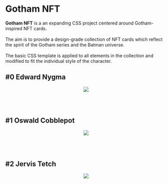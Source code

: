 # Gotham NFT

<b>Gotham NFT</b> is a an expanding CSS project centered around Gotham-inspired NFT cards.<br /><br />
The aim is to provide a design-grade collection of NFT cards which reflect the spirit of the Gotham series and the Batman universe.<br /> <br />
The basic CSS template is applied to all elements in the collection and modified to fit the individual style of the character.

<h2> #0 Edward Nygma </h2>
<p align="center">
<img src="https://user-images.githubusercontent.com/63818980/185708707-670d2848-f5dd-4a4a-a51b-67d2482b07bc.png">
</p>

<br /> <br />

<h2> #1 Oswald Cobblepot </h2>
<p align="center">
<img src="https://user-images.githubusercontent.com/63818980/185709991-74eb1ed5-5a8a-437a-a352-8f913c6c90b2.png">
</p>

<br /> <br />

<h2> #2 Jervis Tetch </h2>
<p align="center">
<img src="https://user-images.githubusercontent.com/63818980/185710320-ceedcc6d-b349-4f01-8da2-ba6975089c1e.png">

</p>
